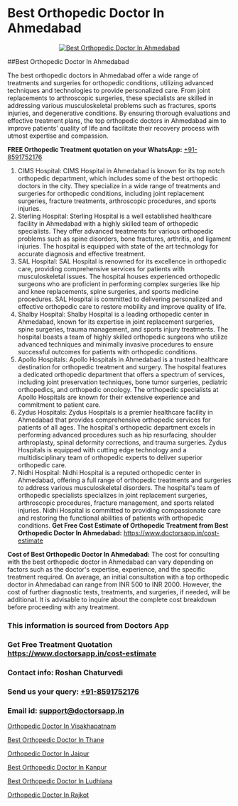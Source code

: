 # Best Orthopedic Doctor In Ahmedabad

<p align="center">
  <a href="https://doctorsapp.in">
    <img src="https://i.ibb.co/tqM3hNg/sqdqdqsddsa.png" alt="Best Orthopedic Doctor In Ahmedabad">
  </a>
</p>
##Best Orthopedic Doctor In Ahmedabad

The best orthopedic doctors in Ahmedabad offer a wide range of treatments and surgeries for orthopedic conditions, utilizing advanced techniques and technologies to provide personalized care. From joint replacements to arthroscopic surgeries, these specialists are skilled in addressing various musculoskeletal problems such as fractures, sports injuries, and degenerative conditions. By ensuring thorough evaluations and effective treatment plans, the top orthopedic doctors in Ahmedabad aim to improve patients' quality of life and facilitate their recovery process with utmost expertise and compassion.

**FREE Orthopedic Treatment quotation on your WhatsApp:**  [+91-8591752176](https://api.whatsapp.com/send?phone=8591752176)

1) CIMS Hospital: CIMS Hospital in Ahmedabad is known for its top notch orthopedic department, which includes some of the best orthopedic doctors in the city. They specialize in a wide range of treatments and surgeries for orthopedic conditions, including joint replacement surgeries, fracture treatments, arthroscopic procedures, and sports injuries.
2) Sterling Hospital: Sterling Hospital is a well established healthcare facility in Ahmedabad with a highly skilled team of orthopedic specialists. They offer advanced treatments for various orthopedic problems such as spine disorders, bone fractures, arthritis, and ligament injuries. The hospital is equipped with state of the art technology for accurate diagnosis and effective treatment.
3) SAL Hospital: SAL Hospital is renowned for its excellence in orthopedic care, providing comprehensive services for patients with musculoskeletal issues. The hospital houses experienced orthopedic surgeons who are proficient in performing complex surgeries like hip and knee replacements, spine surgeries, and sports medicine procedures. SAL Hospital is committed to delivering personalized and effective orthopedic care to restore mobility and improve quality of life.
4) Shalby Hospital: Shalby Hospital is a leading orthopedic center in Ahmedabad, known for its expertise in joint replacement surgeries, spine surgeries, trauma management, and sports injury treatments. The hospital boasts a team of highly skilled orthopedic surgeons who utilize advanced techniques and minimally invasive procedures to ensure successful outcomes for patients with orthopedic conditions.
5) Apollo Hospitals: Apollo Hospitals in Ahmedabad is a trusted healthcare destination for orthopedic treatment and surgery. The hospital features a dedicated orthopedic department that offers a spectrum of services, including joint preservation techniques, bone tumor surgeries, pediatric orthopedics, and orthopedic oncology. The orthopedic specialists at Apollo Hospitals are known for their extensive experience and commitment to patient care.
6) Zydus Hospitals: Zydus Hospitals is a premier healthcare facility in Ahmedabad that provides comprehensive orthopedic services for patients of all ages. The hospital's orthopedic department excels in performing advanced procedures such as hip resurfacing, shoulder arthroplasty, spinal deformity corrections, and trauma surgeries. Zydus Hospitals is equipped with cutting edge technology and a multidisciplinary team of orthopedic experts to deliver superior orthopedic care.
7) Nidhi Hospital: Nidhi Hospital is a reputed orthopedic center in Ahmedabad, offering a full range of orthopedic treatments and surgeries to address various musculoskeletal disorders. The hospital's team of orthopedic specialists specializes in joint replacement surgeries, arthroscopic procedures, fracture management, and sports related injuries. Nidhi Hospital is committed to providing compassionate care and restoring the functional abilities of patients with orthopedic conditions.
**Get Free Cost Estimate of Orthopedic Treatment from Best Orthopedic Doctor In Ahmedabad:** https://www.doctorsapp.in/cost-estimate

**Cost of Best Orthopedic Doctor In Ahmedabad:**
The cost for consulting with the best orthopedic doctor in Ahmedabad can vary depending on factors such as the doctor's expertise, experience, and the specific treatment required. On average, an initial consultation with a top orthopedic doctor in Ahmedabad can range from INR 500 to INR 2000. However, the cost of further diagnostic tests, treatments, and surgeries, if needed, will be additional. It is advisable to inquire about the complete cost breakdown before proceeding with any treatment.

### This information is sourced from Doctors App 
### Get Free Treatment Quotation https://www.doctorsapp.in/cost-estimate
### Contact info: Roshan Chaturvedi 
### Send us your query: [+91-8591752176](https://api.whatsapp.com/send?phone=8591752176) 
### Email id: support@doctorsapp.in

[Orthopedic Doctor In Visakhapatnam](https://www.linkedin.com/pulse/orthopedic-doctor-visakhapatnam-doctorsapp-dhaka-iaeye?trackingId=t86Ksw0rCGk8sEipUf%2BHBQ%3D%3D&lipi=urn%3Ali%3Apage%3Ad_flagship3_company_admin%3Bo%2BosOGJBSO63YocmsfjAZA%3D%3D)

[Best Orthopedic Doctor In Thane](https://www.linkedin.com/pulse/best-orthopedic-doctor-thane-doctorsapp-chittagong-jmwqe?trackingId=euOLHdbU3sw0TI%2Fdgc2XZg%3D%3D&lipi=urn%3Ali%3Apage%3Ad_flagship3_company_admin%3BUjs5mcUZR9ewYOKOFkpg2w%3D%3D)

[Orthopedic Doctor In Jaipur](https://medium.com/@vimalrana22/orthopedic-doctor-in-jaipur-cab5aa22cd63)

[Best Orthopedic Doctor In Kanpur](https://medium.com/@vimalrana22/best-orthopedic-doctor-in-kanpur-29a81a7eb859)

[Best Orthopedic Doctor In Ludhiana](https://doctors-apps.github.io/doctorsapp/best-orthopedic-doctor-in-ludhiana)

[Orthopedic Doctor In Rajkot](https://doctors-apps.github.io/doctorsapp/orthopedic-doctor-in-rajkot)

